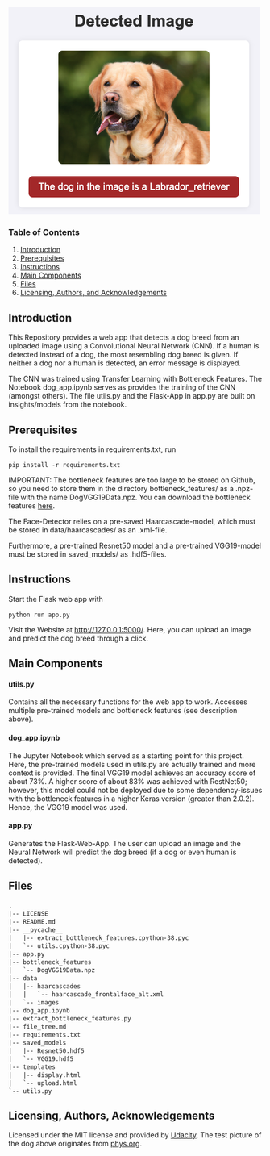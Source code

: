 
![Example Image](readme_img.png)

### Table of Contents

1. [Introduction](#introduction)
2. [Prerequisites](#prerequisites)
3. [Instructions](#instructions)
4. [Main Components](#files)
5. [Files](#filetree)
6. [Licensing, Authors, and Acknowledgements](#licensing)

## Introduction <a name="introduction"></a>
This Repository provides a web app that detects a dog breed from an uploaded image using a Convolutional Neural Network (CNN). If a human is detected
instead of a dog, the most resembling dog breed is given. If neither a dog nor a human is detected, an error message
is displayed.

The CNN was trained using Transfer Learning with Bottleneck Features. The Notebook dog_app.ipynb serves as 
provides the training of the CNN (amongst others). The file utils.py and the Flask-App in app.py are built 
on insights/models from the notebook.

## Prerequisites<a name="prerequisites"></a>

To install the requirements in requirements.txt, run
```
pip install -r requirements.txt
```
IMPORTANT: The bottleneck features are too large to be stored on Github, so you
need to store them in the directory bottleneck_features/ as a .npz-file with the name DogVGG19Data.npz. You can download the 
bottleneck features [here](https://s3-us-west-1.amazonaws.com/udacity-aind/dog-project/DogVGG19Data.npz).

The Face-Detector relies on a pre-saved Haarcascade-model, which must be stored in data/haarcascades/ as an .xml-file.

Furthermore, a pre-trained Resnet50 model and a pre-trained VGG19-model must be stored in saved_models/ as .hdf5-files.

## Instructions<a name="instructions"></a>
Start the Flask web app with 
```
python run app.py
```
Visit the Website at http://127.0.0.1:5000/.
Here, you can upload an image and predict the dog breed through a click.


## Main Components <a name="files"></a>
#### utils.py
Contains all the necessary functions for the web app to work. Accesses multiple pre-trained models 
and bottleneck features (see description above). 

#### dog_app.ipynb
The Jupyter Notebook which served as a starting point for this project. Here, the pre-trained models
used in utils.py are actually trained and more context is provided. The final VGG19 model achieves 
an accuracy score of about 73%. A higher score of about 83% was achieved with RestNet50; however, this
model could not be deployed due to some dependency-issues with the bottleneck features in a higher Keras version
(greater than 2.0.2). Hence, the VGG19 model was used. 

#### app.py
Generates the Flask-Web-App. The user can upload an image and the Neural Network will predict the 
dog breed (if a dog or even human is detected). 

## Files<a name="filetree"></a>
```
.
|-- LICENSE
|-- README.md
|-- __pycache__
|   |-- extract_bottleneck_features.cpython-38.pyc
|   `-- utils.cpython-38.pyc
|-- app.py
|-- bottleneck_features
|   `-- DogVGG19Data.npz
|-- data
|   |-- haarcascades
|   |   `-- haarcascade_frontalface_alt.xml
|   `-- images
|-- dog_app.ipynb
|-- extract_bottleneck_features.py
|-- file_tree.md
|-- requirements.txt
|-- saved_models
|   |-- Resnet50.hdf5
|   `-- VGG19.hdf5
|-- templates
|   |-- display.html
|   `-- upload.html
`-- utils.py
```

## Licensing, Authors, Acknowledgements<a name="licensing"></a>
Licensed under the MIT license and provided by [Udacity](https://www.udacity.com). The test picture
of the dog above originates from [phys.org](https://phys.org/news/2018-10-good-dog-canine-aptitude-clues.html).

